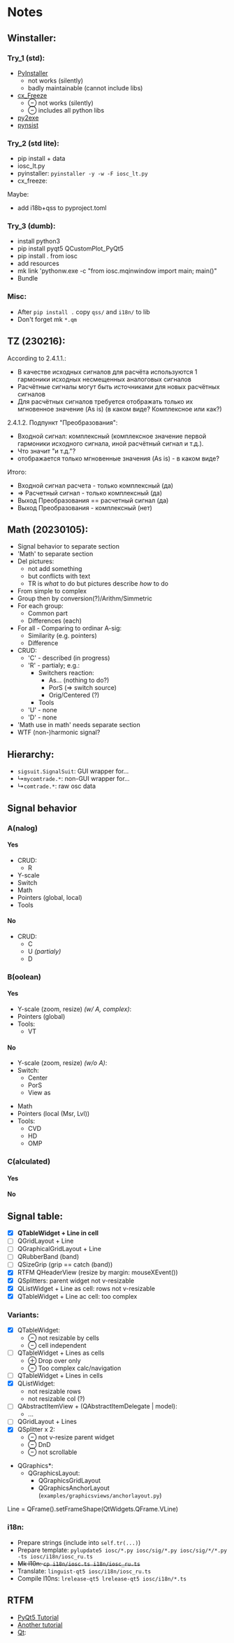# Notes

## Winstaller:

### Try_1 (std):
- [PyInstaller](https://pyinstaller.org/en/stable/)
  + not works (silently)
  + badly maintainable (cannot include libs)
- [cx_Freeze](https://cx-freeze.readthedocs.io/en/latest/)
  + &ominus; not works (silently)
  + &ominus; includes all python libs
- [py2exe](https://github.com/py2exe/py2exe)
- [pynsist](https://github.com/takluyver/pynsist)

### Try_2 (std lite):
- pip install + data
- iosc_lt.py
- pyinstaller:
  `pyinstaller -y -w -F iosc_lt.py`
- cx_freeze:

Maybe:
- add i18b+qss to pyproject.toml

### Try_3 (dumb):
- install python3
- pip install pyqt5 QCustomPlot_PyQt5
- pip install . from iosc
- add resources
- mk link 'pythonw.exe -c "from iosc.mqinwindow import main; main()"
- Bundle 

### Misc:
- After `pip install .` copy `qss/` and `i18n/` to lib
- Don't forget mk `*.qm`

## TZ (230216):

According to 2.4.1.1.:

- В качестве исходных сигналов для расчёта используются 1 гармоники исходных несмещенных аналоговых сигналов
- Расчётные сигналы могут быть источниками для новых расчётных сигналов
- Для расчётных сигналов требуется отображать только их мгновенное значение (As is) (в каком виде? Комплексное или как?)

2.4.1.2. Подпункт "Преобразования":
- Входной сигнал: комплексный (комплексное значение первой гармоники исходного сигнала, иной расчётный сигнал и т.д.).
- Что значит "и т.д."?
- отображается только мгновенные значения (As is) - в каком виде?

Итого:
- Входной сигнал расчета - только комплексный (да)
- &rArr; Расчетный сигнал - только комплексный (да)
- Выход Преобразования == расчетный сигнал (да)
- Выход Преобразования - комплексный (нет)

## Math (20230105):
- Signal behavior to separate section
- 'Math' to separate section
- Del pictures:
  + not add something
  + but conflicts with text
  + TR is _what_ to do but pictures describe _how_ to do
- From simple to complex
- Group then by conversion(?)/Arithm/Simmetric
- For each group:
  + Common part
  + Differences (each)
- For all - Comparing to ordinar A-sig:
  + Similarity (e.g. pointers)
  + Difference
- CRUD:
  + 'C' - described (in progress)
  + 'R' - partialy; e.g.:
    - Switchers reaction:
      + As&hellip; (nothing to do?)
      + PorS (=> switch source)
      + Orig/Centered (?)
    - Tools
  + 'U' - none
  + 'D' - none
- 'Math use in math' needs separate section
- WTF (non-)harmonic signal?


## Hierarchy:

- `sigsuit.SignalSuit`: GUI wrapper for&hellip;
- &rdsh;`mycomtrade.*`: non-GUI wrapper for&hellip;
- &rdsh;`comtrade.*`: raw osc data


## Signal behavior
### A(nalog)
#### Yes
- CRUD:
  + R
- Y-scale
- Switch
- Math
- Pointers (global, local)
- Tools

#### No
- CRUD:
  + C
  + U *(partialy)*
  + D

### B(oolean)
#### Yes
- Y-scale (zoom, resize) *(w/ A, complex)*:
- Pointers (global)
- Tools:
  + VT

#### No
- Y-scale (zoom, resize) *(w/o A)*:
- Switch:
  + Center
  + PorS
  + View as
+ Math
+ Pointers (local (Msr, Lvl))
+ Tools:
  + CVD
  + HD
  + OMP

### C(alculated)
#### Yes
#### No

## Signal table:
- [x] **QTableWidget + Line in cell**
- [ ] QGridLayout + Line
- [ ] QGraphicalGridLayout + Line
- [ ] QRubberBand (band)
- [ ] QSizeGrip (grip == catch (band))
- [x] RTFM QHeaderView (resize by margin: mouseXEvent())
- [x] QSplitters: parent widget not v-resizable
- [x] QListWidget + Line as cell: rows not v-resizable
- [x] QTableWidget + Line ac cell: too complex

### Variants:
- [x] QTableWidget:
  + &ominus; not resizable by cells
  + &ominus; cell independent
- [ ] QTableWidget + Lines as cells
  + &oplus; Drop over only
  + &ominus; Too complex calc/navigation
- [ ] QTableWidget + Lines in cells
- [x] QListWidget:
  + not resizable rows
  + not resizable col (?)
- [ ] QAbstractItemView + (QAbstractItemDelegate | model):
  + ...
- [ ] QGridLayout + Lines
- [x] QSplitter x 2:
  + &ominus; not v-resize parent widget
  + &ominus; DnD
  + &ominus; not scrollable
- QGraphics*:
  + QGraphicsLayout:
    * QGraphicsGridLayout
    * QGraphicsAnchorLayout (`examples/graphicsviews/anchorlayout.py`)
  
Line = QFrame().setFrameShape(QtWidgets.QFrame.VLine)

### i18n:
- Prepare strings (include into `self.tr(...)`)
- Prepare template: `pylupdate5 iosc/*.py iosc/sig/*.py iosc/sig/*/*.py -ts iosc/i18n/iosc_ru.ts`
- ~~Mk l10n: `cp i18n/iosc.ts i18n/iosc_ru.ts`~~
- Translate: `linguist-qt5 iosc/i18n/iosc_ru.ts`
- Compile l10ns: `lrelease-qt5 lrelease-qt5 iosc/i18n/*.ts`

## RTFM
- [PyQt5 Tutorial](https://www.pythonguis.com/pyqt5-tutorial/)
- [Another tutorial](https://www.bogotobogo.com/Qt/)
- [Qt](https://evileg.com/ru/knowledge/qt/):

